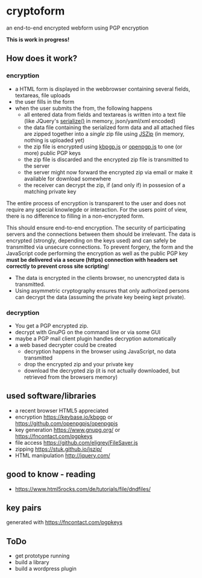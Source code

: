 # cryptoform

an end-to-end encrypted webform using PGP encryption

**This is work in progress!**


## How does it work?


### encryption

- a HTML form is displayed in the webbrowser containing several fields, textareas, file uploads
- the user fills in the form
- when the user submits the from, the following happens
  - all entered data from fields and textareas is written into a text file (like JQuery's [serialize()](https://api.jquery.com/serialize/) in memory, json/yaml/xml encoded)
  - the data file containing the serialized form data and all attached files are zipped together into a *single* zip file using [JSZip](https://stuk.github.io/jszip/) (in memory, nothing is uploaded yet)
  - the zip file is encrypted using [kbpgp.js](https://keybase.io/kbpgp) or [openpgp.js](https://github.com/openpgpjs/openpgpjs) to one (or more) public PGP keys
  - the zip file is discarded and the encrypted zip file is transmitted to the server
  - the server might now forward the encrypted zip via email or make it available for download somewhere
  - the receiver can decrypt the zip, if (and only if) in possesion of a matching private key

The entire process of encryption is transparent to the user and does not require any special knowlegde or interaction. For the users point of view, there is no difference to filling in a non-encrypted form.

This should ensure end-to-end encryption. The security of participating servers and the connections between them should be irrelevant. The data is encrypted (strongly, depending on the keys used) and can safely be transmitted via unsecure connections. To prevent forgery, the form and the JavaScript code performing the encryption as well as the public PGP key **must be delivered via a secure (https) connection with headers set correctly to prevent cross site scripting**!

- The data is encrypted in the clients browser, no unencrypted data is transmitted.
- Using asymmetric cryptography ensures that only authorized persons can decrypt the data (assuming the private key beeing kept private).


### decryption

- You get a PGP encrypted zip.
- decrypt with GnuPG on the command line or via some GUI
- maybe a PGP mail client plugin handles decryption automatically
- a web based decrypter could be created
  - decryption happens in the browser using JavaScript, no data transmitted
  - drop the encrypted zip and your private key
  - download the decrypted zip (it is not actually downloaded, but retrieved from the browsers memory)


## used software/libraries

- a recent browser HTML5 appreciated
- encryption https://keybase.io/kbpgp or https://github.com/openpgpjs/openpgpjs
- key generation https://www.gnupg.org/ or https://fncontact.com/pgpkeys
- file access https://github.com/eligrey/FileSaver.js
- zipping https://stuk.github.io/jszip/
- HTML manipulation http://jquery.com/


## good to know - reading

- https://www.html5rocks.com/de/tutorials/file/dndfiles/


## key pairs

generated with https://fncontact.com/pgpkeys


## ToDo

- get prototype running
- build a library
- build a wordpress plugin

